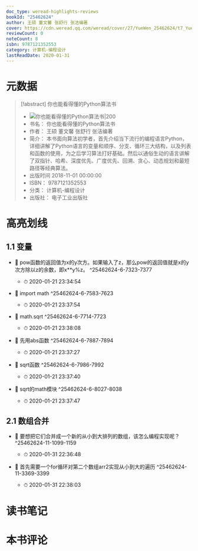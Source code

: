 ```yaml
---
doc_type: weread-highlights-reviews
bookId: "25462624"
author: 王硕 董文馨 张舒行 张洁编著
cover: https://cdn.weread.qq.com/weread/cover/27/YueWen_25462624/t7_YueWen_25462624.jpg
reviewCount: 0
noteCount: 8
isbn: 9787121352553
category: 计算机-编程设计
lastReadDate: 2020-01-31
---
```

# 元数据
> [!abstract] 你也能看得懂的Python算法书
> - ![ 你也能看得懂的Python算法书|200](https://cdn.weread.qq.com/weread/cover/27/YueWen_25462624/t7_YueWen_25462624.jpg)
> - 书名： 你也能看得懂的Python算法书
> - 作者： 王硕 董文馨 张舒行 张洁编著
> - 简介： 本书面向算法初学者，首先介绍当下流行的编程语言Python，详细讲解了Python语言的变量和顺序、分支、循环三大结构，以及列表和函数的使用，为之后学习算法打好基础。然后以通俗生动的语言讲解了双指针、哈希、深度优先、广度优先、回溯、贪心、动态规划和最短路径等经典算法。
> - 出版时间 2018-11-01 00:00:00
> - ISBN： 9787121352553
> - 分类： 计算机-编程设计
> - 出版社： 电子工业出版社

# 高亮划线

## 1.1 变量


- 📌 pow函数的返回值为x的y次方。如果输入了z，那么pow的返回值就是x的y次方除以z的余数，即x**y%z。 ^25462624-6-7323-7377
    - ⏱ 2020-01-21 23:34:54 

- 📌 import math ^25462624-6-7583-7623
    - ⏱ 2020-01-21 23:37:54 

- 📌 math.sqrt ^25462624-6-7714-7723
    - ⏱ 2020-01-21 23:38:08 

- 📌 先用abs函数 ^25462624-6-7887-7894
    - ⏱ 2020-01-21 23:37:27 

- 📌 sqrt函数 ^25462624-6-7986-7992
    - ⏱ 2020-01-21 23:37:40 

- 📌 sqrt的math模块 ^25462624-6-8027-8038
    - ⏱ 2020-01-21 23:37:47 
## 2.1 数组合并


- 📌 要想把它们合并成一个新的从小到大排列的数组，该怎么编程实现呢？ ^25462624-11-1099-1159
    - ⏱ 2020-01-31 22:36:48 

- 📌 首先需要一个for循环对第二个数组arr2实现从小到大的遍历 ^25462624-11-3369-3399
    - ⏱ 2020-01-31 22:38:03 
# 读书笔记

# 本书评论
